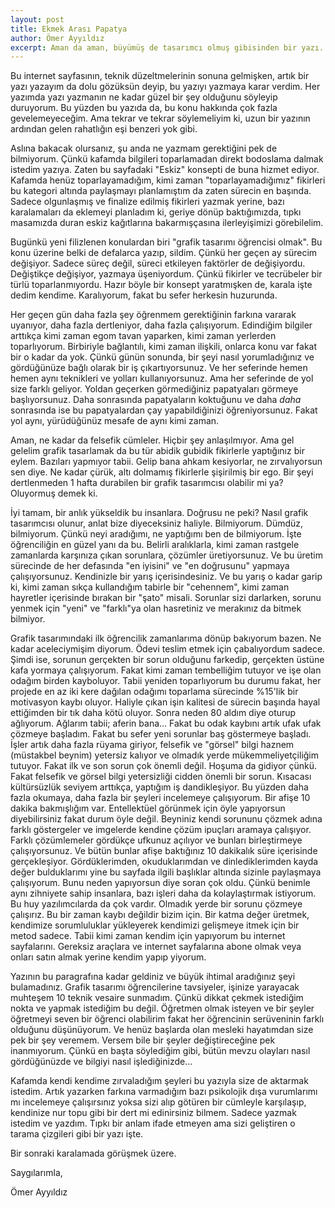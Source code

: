 ```yaml
---
layout: post
title: Ekmek Arası Papatya
author: Ömer Ayyıldız
excerpt: Aman da aman, büyümüş de tasarımcı olmuş gibisinden bir yazı. Kafamda gezinip duran tavşanlardan ufak bir kesit.
---
```


Bu internet sayfasının, teknik düzeltmelerinin sonuna gelmişken, artık bir yazı yazayım da dolu gözüksün deyip, bu yazıyı yazmaya karar verdim. Her yazımda yazı yazmanın ne kadar güzel bir şey olduğunu söyleyip duruyorum. Bu yüzden bu yazıda da, bu konu hakkında çok fazla gevelemeyeceğim. Ama tekrar ve tekrar söylemeliyim ki, uzun bir yazının ardından gelen rahatlığın eşi benzeri yok gibi.

Aslına bakacak olursanız, şu anda ne yazmam gerektiğini pek de bilmiyorum. Çünkü kafamda bilgileri toparlamadan direkt bodoslama dalmak istedim yazıya. Zaten bu sayfadaki "Eskiz" konsepti de buna hizmet ediyor. Kafamda henüz toparlayamadığım, kimi zaman "toparlayamadığımız" fikirleri bu kategori altında paylaşmayı planlamıştım da zaten sürecin en başında. Sadece olgunlaşmış ve finalize edilmiş fikirleri yazmak yerine, bazı karalamaları da eklemeyi planladım ki, geriye dönüp baktığımızda, tıpkı masamızda duran eskiz kağıtlarına bakarmışçasına ilerleyişimizi görebilelim.

Bugünkü yeni filizlenen konulardan biri "grafik tasarımı öğrencisi olmak". Bu konu üzerine belki de defalarca yazıp, sildim. Çünkü her geçen ay sürecim değişiyor. Sadece süreç değil, süreci etkileyen faktörler de değişiyordu. Değiştikçe değişiyor, yazmaya üşeniyordum. Çünkü fikirler ve tecrübeler bir türlü toparlanmıyordu. Hazır böyle bir konsept yaratmışken de, karala işte dedim kendime. Karalıyorum, fakat bu sefer herkesin huzurunda.

Her geçen gün daha fazla şey öğrenmem gerektiğinin farkına vararak uyanıyor, daha fazla dertleniyor, daha fazla çalışıyorum. Edindiğim bilgiler arttıkça kimi zaman egom tavan yaparken, kimi zaman yerlerden toparlıyorum. Birbiriyle bağlantılı, kimi zaman ilişkili, onlarca konu var fakat bir o kadar da yok. Çünkü günün sonunda, bir şeyi nasıl yorumladığınız ve gördüğünüze bağlı olarak bir iş çıkartıyorsunuz. Ve her seferinde hemen hemen aynı teknikleri ve yolları kullanıyorsunuz. Ama her seferinde de yol size farklı geliyor. Yoldan geçerken görmediğiniz papatyaları görmeye başlıyorsunuz. Daha sonrasında papatyaların koktuğunu ve daha _daha_ sonrasında ise bu papatyalardan çay yapabildiğinizi öğreniyorsunuz. Fakat yol aynı, yürüdüğünüz mesafe de aynı kimi zaman.

Aman, ne kadar da felsefik cümleler. Hiçbir şey anlaşılmıyor. Ama gel gelelim grafik tasarlamak da bu tür abidik gubidik fikirlerle yaptığınız bir eylem. Bazıları yapmıyor tabii. Gelip bana ahkam kesiyorlar, ne zırvalıyorsun sen diye. Ne kadar çürük, altı dolmamış fikirlerle şişirilmiş bir ego. Bir şeyi dertlenmeden 1 hafta durabilen bir grafik tasarımcısı olabilir mi ya? Oluyormuş demek ki.

İyi tamam, bir anlık yükseldik bu insanlara. Doğrusu ne peki? Nasıl grafik tasarımcısı olunur, anlat bize diyeceksiniz haliyle. Bilmiyorum. Dümdüz, bilmiyorum. Çünkü neyi aradığımı, ne yaptığımı ben de bilmiyorum. İşte öğrenciliğin en güzel yanı da bu. Belirli aralıklarla, kimi zaman rastgele zamanlarda karşınıza çıkan sorunlara, çözümler üretiyorsunuz. Ve bu üretim sürecinde de her defasında "en iyisini" ve "en doğrusunu" yapmaya çalışıyorsunuz. Kendinizle bir yarış içerisindesiniz. Ve bu yarış o kadar garip ki, kimi zaman sıkça kullandığım tabirle bir "cehennem", kimi zaman hayretler içerisinde bırakan bir "şato" misali. Sorunlar sizi darlarken, sorunu yenmek için "yeni" ve "farklı"ya olan hasretiniz ve merakınız da bitmek bilmiyor.

Grafik tasarımındaki ilk öğrencilik zamanlarıma dönüp bakıyorum bazen. Ne kadar aceleciymişim diyorum. Ödevi teslim etmek için çabalıyordum sadece. Şimdi ise, sorunun gerçekten bir sorun olduğunu farkedip, gerçekten üstüne kafa yormaya çalışıyorum. Fakat kimi zaman tembelliğim tutuyor ve işe olan odağım birden kayboluyor. Tabii yeniden toparlıyorum bu durumu fakat, her projede en az iki kere dağılan odağımı toparlama sürecinde %15'lik bir motivasyon kaybı oluyor. Haliyle çıkan işin kalitesi de sürecin başında hayal ettiğimden bir tık daha kötü oluyor. Sonra neden 80 aldım diye oturup ağlıyorum. Ağlarım tabii; aferin bana... Fakat bu odak kaybını artık ufak ufak çözmeye başladım. Fakat bu sefer yeni sorunlar baş göstermeye başladı. İşler artık daha fazla rüyama giriyor, felsefik ve "görsel" bilgi haznem (müstakbel beynim) yetersiz kalıyor ve olmadık yerde mükemmeliyetçiliğim tutuyor. Fakat ilk ve son sorun çok önemli değil. Hoşuma da gidiyor çünkü. Fakat felsefik ve görsel bilgi yetersizliği cidden önemli bir sorun. Kısacası kültürsüzlük seviyem arttıkça, yaptığım iş dandikleşiyor. Bu yüzden daha fazla okumaya, daha fazla bir şeyleri incelemeye çalışıyorum. Bir afişe 10 dakika bakmışlığım var. Entellektüel görünmek için öyle yapıyorsun diyebilirsiniz fakat durum öyle değil. Beyniniz kendi sorununu çözmek adına farklı göstergeler ve imgelerde kendine çözüm ipuçları aramaya çalışıyor. Farklı çözümlemeler gördükçe ufkunuz açılıyor ve bunları birleştirmeye çalışıyorsunuz. Ve bütün bunlar afişe baktığınız 10 dakikalık süre içerisinde gerçekleşiyor. Gördüklerimden, okuduklarımdan ve dinlediklerimden kayda değer bulduklarımı yine bu sayfada ilgili başlıklar altında sizinle paylaşmaya çalışıyorum. Bunu neden yapıyorsun diye soran çok oldu. Çünkü benimle aynı zihniyete sahip insanlara, bazı işleri daha da kolaylaştırmak istiyorum. Bu huy yazılımcılarda da çok vardır. Olmadık yerde bir sorunu çözmeye çalışırız. Bu bir zaman kaybı değildir bizim için. Bir katma değer üretmek, kendimize sorumluluklar yükleyerek kendimizi gelişmeye itmek için bir metod sadece. Tabii kimi zaman kendim için yapıyorum bu internet sayfalarını. Gereksiz araçlara ve internet sayfalarına abone olmak veya onları satın almak yerine kendim yapıp yiyorum.

Yazının bu paragrafına kadar geldiniz ve büyük ihtimal aradığınız şeyi bulamadınız. Grafik tasarımı öğrencilerine tavsiyeler, işinize yarayacak muhteşem 10 teknik vesaire sunmadım. Çünkü dikkat çekmek istediğim nokta ve yapmak istediğim bu değil. Öğretmen olmak isteyen ve bir şeyler öğretmeyi seven bir öğrenci olabilirim fakat her öğrencinin serüveninin farklı olduğunu düşünüyorum. Ve henüz başlarda olan mesleki hayatımdan size pek bir şey veremem. Versem bile bir şeyler değiştireceğine pek inanmıyorum. Çünkü en başta söylediğim gibi, bütün mevzu olayları nasıl gördüğünüzde ve bilgiyi nasıl işlediğinizde...

Kafamda kendi kendime zırvaladığım şeyleri bu yazıyla size de aktarmak istedim. Artık yazarken farkına varmadığım bazı psikolojik dışa vurumlarımı mı incelemeye çalışırsınız yoksa sizi alıp götüren bir cümleyle karşılaşıp, kendinize nur topu gibi bir dert mi edinirsiniz bilmem. Sadece yazmak istedim ve yazdım. Tıpkı bir anlam ifade etmeyen ama sizi geliştiren o tarama çizgileri gibi bir yazı işte.

Bir sonraki karalamada görüşmek üzere.

Saygılarımla,

Ömer Ayyıldız